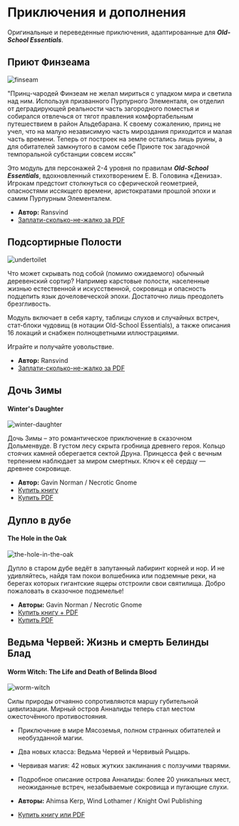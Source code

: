 # Приключения и дополнения

Оригинальные и переведенные приключения, адаптированные для **_Old-School Essentials_**.

## Приют Финзеама

![finseam](/img/finseam.jpg)

"Принц-чародей Финзеам не желал мириться с упадком мира и светила над ним. Используя призванного Пурпурного Элементаля, он отделил от деградирующей реальности часть загородного поместья и собирался отвлечься от тягот правления комфортабельным путешествием в район Альдебарана. К своему сожалению, принц не учел, что на малую независимую часть мироздания приходится и малая часть времени. Теперь от построек на земле остались лишь руины, а для обитателей замкнутого в самом себе Приюте ток загадочной темпоральной субстанции совсем иссяк"

Это модуль для персонажей 2-4 уровня по правилам **_Old-School Essentials_**, вдохновленный стихотворением Е. В. Головина «Дениза». Игрокам предстоит столкнуться со сферической геометрией, опасностями иссякщего времени, аристократами прошлой эпохи и самим Пурпурным Элементалем.

-   **Автор:** Ransvind
-   [Заплати-сколько-не-жалко за PDF](https://www.drivethrurpg.com/product/338189/)

## Подсортирные Полости

![undertoilet](/img/undertoilet.jpg)

Что может скрывать под собой (помимо ожидаемого) обычный деревенский сортир? Например карстовые полости, населенные жизнью естественной и искусственной, сокровища и опасность подцепить язык дочеловеческой эпохи. Достаточно лишь преодолеть брезгливость.

Модуль включает в себя карту, таблицы слухов и случайных встреч, стат-блоки чудовищ (в нотации Old-School Essentials), а также описания 16 локаций и снабжен полноцветными иллюстрациями.

Играйте и получайте уовольствие.

-   **Автор:** Ransvind
-   [Заплати-сколько-не-жалко за PDF](https://www.drivethrurpg.com/product/319808/)

## Дочь Зимы

#### Winter's Daughter

![winter-daughter](/img/winters-daughter.png)

Дочь Зимы – это романтическое приключение в сказочном Дольменвуде. В густом лесу скрыта гробница древнего героя. Кольцо стоячих камней
оберегается сектой Друна. Принцесса фей с вечным терпением наблюдает за миром смертных. Ключ к её сердцу — древнее сокровище.

-   **Автор:** Gavin Norman / Necrotic Gnome
-   [Купить книгу](https://necroticgnome.com/collections/dolmenwood/products/dolmenwood-winters-daughter)
-   [Купить PDF](https://necroticgnome.com/collections/dolmenwood/products/winters-daughter-pdf)

## Дупло в дубе

#### The Hole in the Oak

![the-hole-in-the-oak](/img/the-hole-in-the-oak.png)

Дупло в старом дубе ведёт в запутанный лабиринт корней и нор. И не удивляйтесь, найдя там покои волшебника или подземные реки, на берегах которых гигантские ящеры отстроили свои святилища. Добро пожаловать в сказочное подземелье!

-   **Авторы:** Gavin Norman / Necrotic Gnome
-   [Купить книгу + PDF](https://necroticgnome.com/collections/adventures/products/the-hole-in-the-oak-print-pdf)
-   [Купить PDF](https://necroticgnome.com/collections/adventures/products/the-hole-in-the-oak)

## Ведьма Червей: Жизнь и смерть Белинды Блад

#### Worm Witch: The Life and Death of Belinda Blood

![worm-witch](/img/worm-witch.png)

Силы природы отчаянно сопротивляются маршу губительной цивилизации. Мирный остров Анналиды теперь стал местом ожесточённого противостояния.

-   Приключение в мире Мясоземья, полном странных обитателей и необузданной магии.
-   Два новых класса: Ведьма Червей и Червивый Рыцарь.
-   Червивая магия: 42 новых жутких заклинания с ползучими тварями.
-   Подробное описание острова Анналиды: более 20 уникальных мест, неожиданные встреч, незабываемые сокровища и пугающие слухи.

-   **Авторы:** Ahimsa Kerp, Wind Lothamer / Knight Owl Publishing
-   [Купить книгу или PDF](https://knightowlpublishing.com/product/worm-witch-the-life-and-death-of-belinda-blood-hardback/)
